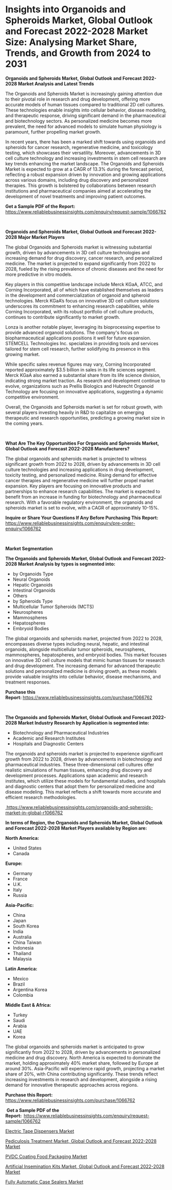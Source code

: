 <p><h1>Insights into Organoids and Spheroids Market, Global Outlook and Forecast 2022-2028 Market Size: Analysing Market Share, Trends, and Growth from 2024 to 2031</h1></p><p><strong>Organoids and Spheroids Market, Global Outlook and Forecast 2022-2028 Market Analysis and Latest Trends</strong></p>
<p><p>The Organoids and Spheroids Market is increasingly gaining attention due to their pivotal role in research and drug development, offering more accurate models of human tissues compared to traditional 2D cell cultures. These technologies enable insights into cellular behavior, disease modeling, and therapeutic response, driving significant demand in the pharmaceutical and biotechnology sectors. As personalized medicine becomes more prevalent, the need for advanced models to simulate human physiology is paramount, further propelling market growth.</p><p>In recent years, there has been a marked shift towards using organoids and spheroids for cancer research, regenerative medicine, and toxicology testing, which showcases their versatility. Moreover, advancements in 3D cell culture technology and increasing investments in stem cell research are key trends enhancing the market landscape. The Organoids and Spheroids Market is expected to grow at a CAGR of 13.3% during the forecast period, reflecting a robust expansion driven by innovation and growing applications across various domains, including drug discovery and personalized therapies. This growth is bolstered by collaborations between research institutions and pharmaceutical companies aimed at accelerating the development of novel treatments and improving patient outcomes.</p></p>
<p><strong>Get a Sample PDF of the Report:&nbsp;</strong> <a href="https://www.reliablebusinessinsights.com/enquiry/request-sample/1066762?utm_campaign=57&utm_medium=2&utm_source=Github&utm_content=ia&utm_term=04122024&utm_id=organoids-and-spheroids-market-global-outlook-and-forecast-2022-2028">https://www.reliablebusinessinsights.com/enquiry/request-sample/1066762</a></p>
<p>&nbsp;</p>
<p><strong>Organoids and Spheroids Market, Global Outlook and Forecast 2022-2028 Major Market Players</strong></p>
<p><p>The global Organoids and Spheroids market is witnessing substantial growth, driven by advancements in 3D cell culture technologies and increasing demand for drug discovery, cancer research, and personalized medicine. The market is projected to expand significantly from 2022 to 2028, fueled by the rising prevalence of chronic diseases and the need for more predictive in vitro models.</p><p>Key players in this competitive landscape include Merck KGaA, ATCC, and Corning Incorporated, all of which have established themselves as leaders in the development and commercialization of organoid and spheroid technologies. Merck KGaA’s focus on innovative 3D cell culture solutions underscores its commitment to enhancing research capabilities, while Corning Incorporated, with its robust portfolio of cell culture products, continues to contribute significantly to market growth.</p><p>Lonza is another notable player, leveraging its bioprocessing expertise to provide advanced organoid solutions. The company's focus on biopharmaceutical applications positions it well for future expansion. STEMCELL Technologies Inc. specializes in providing tools and services tailored for stem cell research, further solidifying its presence in this growing market.</p><p>While specific sales revenue figures may vary, Corning Incorporated reported approximately $3.5 billion in sales in its life sciences segment. Merck KGaA also earned a substantial share from its life science division, indicating strong market traction. As research and development continue to evolve, organizations such as Prellis Biologics and Hubrecht Organoid Technology are focusing on innovative applications, suggesting a dynamic competitive environment.</p><p>Overall, the Organoids and Spheroids market is set for robust growth, with several players investing heavily in R&D to capitalize on emerging therapeutic and research opportunities, predicting a growing market size in the coming years.</p></p>
<p>&nbsp;</p>
<p><strong>What Are The Key Opportunities For Organoids and Spheroids Market, Global Outlook and Forecast 2022-2028 Manufacturers?</strong></p>
<p><p>The global organoids and spheroids market is projected to witness significant growth from 2022 to 2028, driven by advancements in 3D cell culture technologies and increasing applications in drug development, toxicity testing, and personalized medicine. Rising demand for effective cancer therapies and regenerative medicine will further propel market expansion. Key players are focusing on innovative products and partnerships to enhance research capabilities. The market is expected to benefit from an increase in funding for biotechnology and pharmaceutical research. With a favorable regulatory environment, the organoids and spheroids market is set to evolve, with a CAGR of approximately 10-15%.</p></p>
<p><strong>Inquire or Share Your Questions If Any Before Purchasing This Report:</strong> <a href="https://www.reliablebusinessinsights.com/enquiry/pre-order-enquiry/1066762?utm_campaign=57&utm_medium=2&utm_source=Github&utm_content=ia&utm_term=04122024&utm_id=organoids-and-spheroids-market-global-outlook-and-forecast-2022-2028">https://www.reliablebusinessinsights.com/enquiry/pre-order-enquiry/1066762</a></p>
<p>&nbsp;</p>
<p><strong>Market Segmentation</strong></p>
<p><strong>The Organoids and Spheroids Market, Global Outlook and Forecast 2022-2028 Market Analysis by types is segmented into:</strong></p>
<p><ul><li>by Organoids Type</li><li>Neural Organoids</li><li>Hepatic Organoids</li><li>Intestinal Organoids</li><li>Others</li><li>by Spheroids Type</li><li>Multicellular Tumor Spheroids (MCTS)</li><li>Neurospheres</li><li>Mammospheres</li><li>Hepatospheres</li><li>Embryoid Bodies</li></ul></p>
<p><p>The global organoids and spheroids market, projected from 2022 to 2028, encompasses diverse types including neural, hepatic, and intestinal organoids, alongside multicellular tumor spheroids, neurospheres, mammospheres, hepatospheres, and embryoid bodies. This market focuses on innovative 3D cell culture models that mimic human tissues for research and drug development. The increasing demand for advanced therapeutic solutions and personalized medicine is driving growth, as these models provide valuable insights into cellular behavior, disease mechanisms, and treatment responses.</p></p>
<p><strong>Purchase this Report:&nbsp;</strong><a href="https://www.reliablebusinessinsights.com/purchase/1066762?utm_campaign=57&utm_medium=2&utm_source=Github&utm_content=ia&utm_term=04122024&utm_id=organoids-and-spheroids-market-global-outlook-and-forecast-2022-2028">https://www.reliablebusinessinsights.com/purchase/1066762</a></p>
<p>&nbsp;</p>
<p><strong>The Organoids and Spheroids Market, Global Outlook and Forecast 2022-2028 Market Industry Research by Application is segmented into:</strong></p>
<p><ul><li>Biotechnology and Pharmaceutical Industries</li><li>Academic and Research Institutes</li><li>Hospitals and Diagnostic Centers</li></ul></p>
<p><p>The organoids and spheroids market is projected to experience significant growth from 2022 to 2028, driven by advancements in biotechnology and pharmaceutical industries. These three-dimensional cell cultures offer realistic simulations of human tissues, enhancing drug discovery and development processes. Applications span academic and research institutes, which utilize these models for fundamental studies, and hospitals and diagnostic centers that adopt them for personalized medicine and disease modeling. This market reflects a shift towards more accurate and efficient research methodologies.</p></p>
<p><a href="https://www.reliablebusinessinsights.com/organoids-and-spheroids-market-in-global-r1066762?utm_campaign=57&utm_medium=2&utm_source=Github&utm_content=ia&utm_term=04122024&utm_id=organoids-and-spheroids-market-global-outlook-and-forecast-2022-2028">&nbsp;https://www.reliablebusinessinsights.com/organoids-and-spheroids-market-in-global-r1066762</a></p>
<p><strong>In terms of Region, the Organoids and Spheroids Market, Global Outlook and Forecast 2022-2028 Market Players available by Region are:</strong></p>
<p>
    <p> <strong> North America: </strong>
        <ul>
            <li>United States</li>
            <li>Canada</li>
        </ul>
        </p> 
    <p> <strong> Europe: </strong>
        <ul>
            <li>Germany</li>
            <li>France</li>
            <li>U.K.</li>
            <li>Italy</li>
            <li>Russia</li>
        </ul>
        </p> 
    <p> <strong> Asia-Pacific: </strong>
        <ul>
            <li>China</li>
            <li>Japan</li>
            <li>South Korea</li>
            <li>India</li>
            <li>Australia</li>
            <li>China Taiwan</li>
            <li>Indonesia</li>
            <li>Thailand</li>
            <li>Malaysia</li>
        </ul>
        </p> 
    <p> <strong> Latin America: </strong>
        <ul>
            <li>Mexico</li>
            <li>Brazil</li>
            <li>Argentina Korea</li>
            <li>Colombia</li>
        </ul>
        </p> 
    <p> <strong> Middle East & Africa: </strong>
        <ul>
            <li>Turkey</li>
            <li>Saudi</li>
            <li>Arabia</li>
            <li>UAE</li>
            <li>Korea</li>
        </ul>
    </p>
    </p>
<p><p>The global organoids and spheroids market is anticipated to grow significantly from 2022 to 2028, driven by advancements in personalized medicine and drug discovery. North America is expected to dominate the market, holding approximately 40% market share, followed by Europe at around 30%. Asia-Pacific will experience rapid growth, projecting a market share of 20%, with China contributing significantly. These trends reflect increasing investments in research and development, alongside a rising demand for innovative therapeutic approaches across regions.</p></p>
<p><strong>Purchase this Report: </strong><a href="https://www.reliablebusinessinsights.com/purchase/1066762?utm_campaign=57&utm_medium=2&utm_source=Github&utm_content=ia&utm_term=04122024&utm_id=organoids-and-spheroids-market-global-outlook-and-forecast-2022-2028">https://www.reliablebusinessinsights.com/purchase/1066762</a></p>
<p>&nbsp;<strong>Get a Sample PDF of the Report:&nbsp;&nbsp;</strong><a href="https://www.reliablebusinessinsights.com/enquiry/request-sample/1066762?utm_campaign=57&utm_medium=2&utm_source=Github&utm_content=ia&utm_term=04122024&utm_id=organoids-and-spheroids-market-global-outlook-and-forecast-2022-2028">https://www.reliablebusinessinsights.com/enquiry/request-sample/1066762</a></p>
<p><strong></strong></p>
<p><p><a href="https://www.linkedin.com/pulse/electric-tape-dispensers-market-global-regional-analysis-j8ise?utm_campaign=57&utm_medium=2&utm_source=Github&utm_content=ia&utm_term=04122024&utm_id=organoids-and-spheroids-market-global-outlook-and-forecast-2022-2028">Electric Tape Dispensers Market</a></p><p><a href="https://github.com/gullattedenna/Market-Research-Report-List-1/blob/main/pediculosis-treatment-market-global-outlook-and-forecast-2022-2028-market.md?utm_campaign=57&utm_medium=2&utm_source=Github&utm_content=ia&utm_term=04122024&utm_id=organoids-and-spheroids-market-global-outlook-and-forecast-2022-2028">Pediculosis Treatment Market, Global Outlook and Forecast 2022-2028 Market</a></p><p><a href="https://issuu.com/reportprime-2/docs/pvdc-coating-food-packaging-market-size-2030.pptx?utm_campaign=57&utm_medium=2&utm_source=Github&utm_content=ia&utm_term=04122024&utm_id=organoids-and-spheroids-market-global-outlook-and-forecast-2022-2028">PVDC Coating Food Packaging Market</a></p><p><a href="https://github.com/AshrafKhan865/Market-Research-Report-List-1/blob/main/artificial-insemination-kits-market-global-outlook-and-forecast-2022-2028-market.md?utm_campaign=57&utm_medium=2&utm_source=Github&utm_content=ia&utm_term=04122024&utm_id=organoids-and-spheroids-market-global-outlook-and-forecast-2022-2028">Artificial Insemination Kits Market, Global Outlook and Forecast 2022-2028 Market</a></p><p><a href="https://www.linkedin.com/pulse/fully-automatic-case-sealers-market-growth-study-highlights-fdxme?utm_campaign=57&utm_medium=2&utm_source=Github&utm_content=ia&utm_term=04122024&utm_id=organoids-and-spheroids-market-global-outlook-and-forecast-2022-2028">Fully Automatic Case Sealers Market</a></p></p>